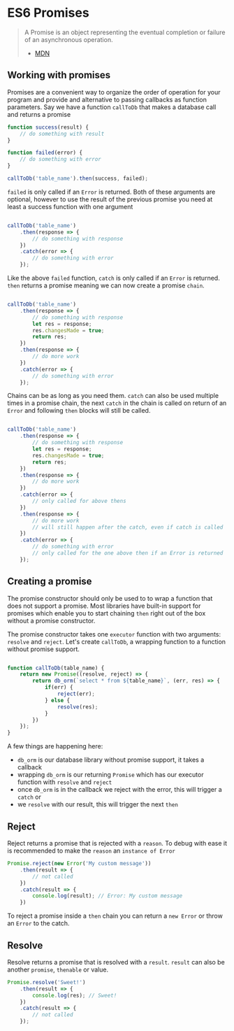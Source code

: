 # ES6 Promises

> A Promise is an object representing the eventual completion or failure of an 
> asynchronous operation.
> - [MDN][MDN Promise]

## Working with promises

Promises are a convenient way to organize the order of operation for your 
program and provide and alternative to passing callbacks as function parameters.
Say we have a function `callToDb` that makes a database call and returns a 
promise

```js
function success(result) {
	// do something with result
}

function failed(error) {
	// do something with error
}

callToDb('table_name').then(success, failed);
```

`failed` is only called if an `Error` is returned. Both of these arguments are 
optional, however to use the result of the previous promise you need at least 
a success function with one argument

```js

callToDb('table_name')
	.then(response => {
		// do something with response
	})
	.catch(error => {
		// do something with error
	});
```

Like the above `failed` function, `catch` is only called if an `Error` is 
returned. `then` returns a promise meaning we can now create a promise `chain`.

```js

callToDb('table_name')
	.then(response => {
		// do something with response
		let res = response;
		res.changesMade = true;
		return res;
	})
	.then(response => {
		// do more work
	})
	.catch(error => {
		// do something with error
	});
```

Chains can be as long as you need them. `catch` can also be used multiple 
times in a promise chain, the next `catch` in the chain is called on return 
of an `Error` and following `then` blocks will still be called.

```js

callToDb('table_name')
	.then(response => {
		// do something with response
		let res = response;
		res.changesMade = true;
		return res;
	})
	.then(response => {
		// do more work
	})
	.catch(error => {
		// only called for above thens
	})
	.then(response => {
		// do more work
		// will still happen after the catch, even if catch is called
	})
	.catch(error => {
		// do something with error
		// only called for the one above then if an Error is returned
	});
```

## Creating a promise

The promise constructor should only be used to to wrap a function that does not 
support a promise. Most libraries have built-in support for promises which 
enable you to start chaining `then` right out of the box without a promise 
constructor.

The promise constructor takes one `executor` function with two arguments: 
`resolve` and `reject`. Let's create `callToDb`, a wrapping function to a 
function without promise support.

```js

function callToDb(table_name) {
	return new Promise((resolve, reject) => {
		return db_orm(`select * from ${table_name}`, (err, res) => {
			if(err) {
				reject(err);
			} else {
				resolve(res);
			}
		})
	});
}
```
A few things are happening here:

- `db_orm` is our database library without promise support, it takes a callback
- wrapping `db_orm` is our returning `Promise` which has our executor function
with `resolve` and `reject`
- once `db_orm` is in the callback we reject with the error, 
this will trigger a `catch` or
- we `resolve` with our result, this will trigger the next `then`

## Reject

Reject returns a promise that is rejected with a `reason`. To debug with ease 
it is recommended to make the `reason` an `instance of Error`

```js
Promise.reject(new Error('My custom message'))
	.then(result => {
		// not called
	})
	.catch(result => {
		console.log(result); // Error: My custom message
	})
```
To reject a promise inside a `then` chain you can return a `new Error` or 
throw an `Error` to the catch.

## Resolve

Resolve returns a promise that is resolved with a `result`. `result` can also 
be another `promise`, `thenable` or value.

```js
Promise.resolve('Sweet!')
	.then(result => {
		console.log(res); // Sweet!
	})
	.catch(result => {
		// not called
	});
```


[MDN Promise]: https://developer.mozilla.org/en-US/docs/Web/JavaScript/Guide/Using_promises
